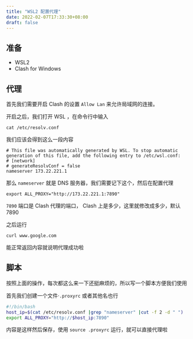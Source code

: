 ```yaml
---
title: "WSL2 配置代理"
date: 2022-02-07T17:33:30+08:00
draft: false
---
```


## 准备
* WSL2
* Clash for Windows

## 代理
首先我们需要开启 Clash 的设置 `Allow Lan` 来允许局域网的连接。

开启之后，我们打开 WSL ，在命令行中输入
```shell
cat /etc/resolv.conf
```
我们应该会得到这么一段内容
```shell
# This file was automatically generated by WSL. To stop automatic generation of this file, add the following entry to /etc/wsl.conf:
# [network]
# generateResolvConf = false
nameserver 173.22.221.1
```
那么 `nameserver` 就是 DNS 服务器，我们需要记下这个，然后在配置代理
```shell
export ALL_PROXY="http://173.22.221.1:7890"
```
`7890` 端口是 Clash 代理的端口， Clash 上是多少，这里就修改成多少，默认 7890

之后运行
```shell
curl www.google.com
```
能正常返回内容就说明代理成功啦

## 脚本
按照上面的操作，每次都这么来一下还挺麻烦的，所以写一个脚本方便我们使用

首先我们创建一个文件·`.proxyrc` 或者其他名也行

```bash
#!/bin/bash
host_ip=$(cat /etc/resolv.conf |grep "nameserver" |cut -f 2 -d " ")
export ALL_PROXY="http://$host_ip:7890"
```

内容是这样然后保存，使用 `source .proxyrc` 运行，就可以直接代理啦